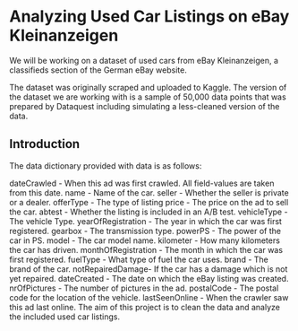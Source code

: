 # Analyzing Used Car Listings on eBay Kleinanzeigen
We will be working on a dataset of used cars from eBay Kleinanzeigen, a classifieds section of the German eBay website.

The dataset was originally scraped and uploaded to Kaggle. The version of the dataset we are working with is a sample of 50,000 data points that was prepared by Dataquest including simulating a less-cleaned version of the data.

## Introduction
The data dictionary provided with data is as follows:

dateCrawled - When this ad was first crawled. All field-values are taken from this date.
name - Name of the car.
seller - Whether the seller is private or a dealer.
offerType - The type of listing
price - The price on the ad to sell the car.
abtest - Whether the listing is included in an A/B test.
vehicleType - The vehicle Type.
yearOfRegistration - The year in which the car was first registered.
gearbox - The transmission type.
powerPS - The power of the car in PS.
model - The car model name.
kilometer - How many kilometers the car has driven.
monthOfRegistration - The month in which the car was first registered.
fuelType - What type of fuel the car uses.
brand - The brand of the car.
notRepairedDamage- If the car has a damage which is not yet repaired.
dateCreated - The date on which the eBay listing was created.
nrOfPictures - The number of pictures in the ad.
postalCode - The postal code for the location of the vehicle.
lastSeenOnline - When the crawler saw this ad last online.
The aim of this project is to clean the data and analyze the included used car listings.
